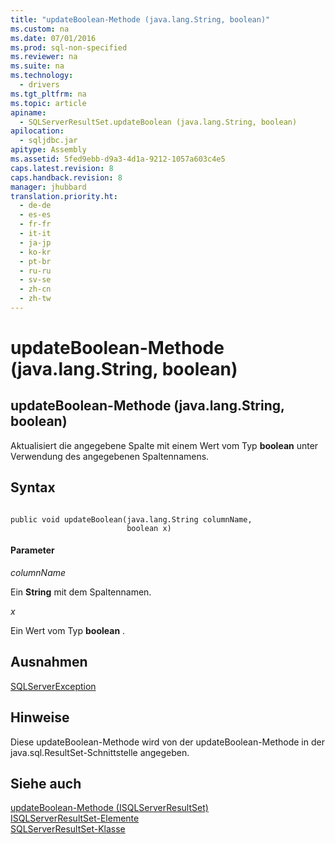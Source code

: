 ```yaml
---
title: "updateBoolean-Methode (java.lang.String, boolean)"
ms.custom: na
ms.date: 07/01/2016
ms.prod: sql-non-specified
ms.reviewer: na
ms.suite: na
ms.technology: 
  - drivers
ms.tgt_pltfrm: na
ms.topic: article
apiname: 
  - SQLServerResultSet.updateBoolean (java.lang.String, boolean)
apilocation: 
  - sqljdbc.jar
apitype: Assembly
ms.assetid: 5fed9ebb-d9a3-4d1a-9212-1057a603c4e5
caps.latest.revision: 8
caps.handback.revision: 8
manager: jhubbard
translation.priority.ht: 
  - de-de
  - es-es
  - fr-fr
  - it-it
  - ja-jp
  - ko-kr
  - pt-br
  - ru-ru
  - sv-se
  - zh-cn
  - zh-tw
---
```

# updateBoolean-Methode (java.lang.String, boolean)
    
## updateBoolean\-Methode \(java.lang.String, boolean\)  
 Aktualisiert die angegebene Spalte mit einem Wert vom Typ **boolean** unter Verwendung des angegebenen Spaltennamens.  
  
## Syntax  
  
```  
  
public void updateBoolean(java.lang.String columnName,  
                          boolean x)  
```  
  
#### Parameter  
 *columnName*  
  
 Ein **String** mit dem Spaltennamen.  
  
 *x*  
  
 Ein Wert vom Typ **boolean** .  
  
## Ausnahmen  
 [SQLServerException](../content/SQLServerException-Class.md)  
  
## Hinweise  
 Diese updateBoolean\-Methode wird von der updateBoolean\-Methode in der java.sql.ResultSet\-Schnittstelle angegeben.  
  
## Siehe auch  
 [updateBoolean-Methode &#40;ISQLServerResultSet&#41;](../content/updateBoolean-Method--SQLServerResultSet-.md)   
 [ISQLServerResultSet-Elemente](../content/SQLServerResultSet-Members.md)   
 [SQLServerResultSet-Klasse](../content/SQLServerResultSet-Class.md)  
  
  
